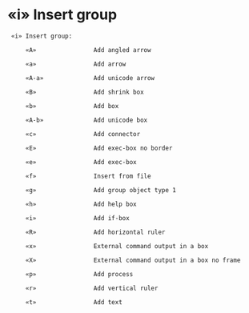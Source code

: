 # «i» Insert group

     «i» Insert group:

         «A»                Add angled arrow

         «a»                Add arrow

         «A-a»              Add unicode arrow

         «B»                Add shrink box

         «b»                Add box

         «A-b»              Add unicode box

         «c»                Add connector

         «E»                Add exec-box no border

         «e»                Add exec-box

         «f»                Insert from file

         «g»                Add group object type 1

         «h»                Add help box

         «i»                Add if-box

         «R»                Add horizontal ruler

         «x»                External command output in a box

         «X»                External command output in a box no frame

         «p»                Add process

         «r»                Add vertical ruler

         «t»                Add text


